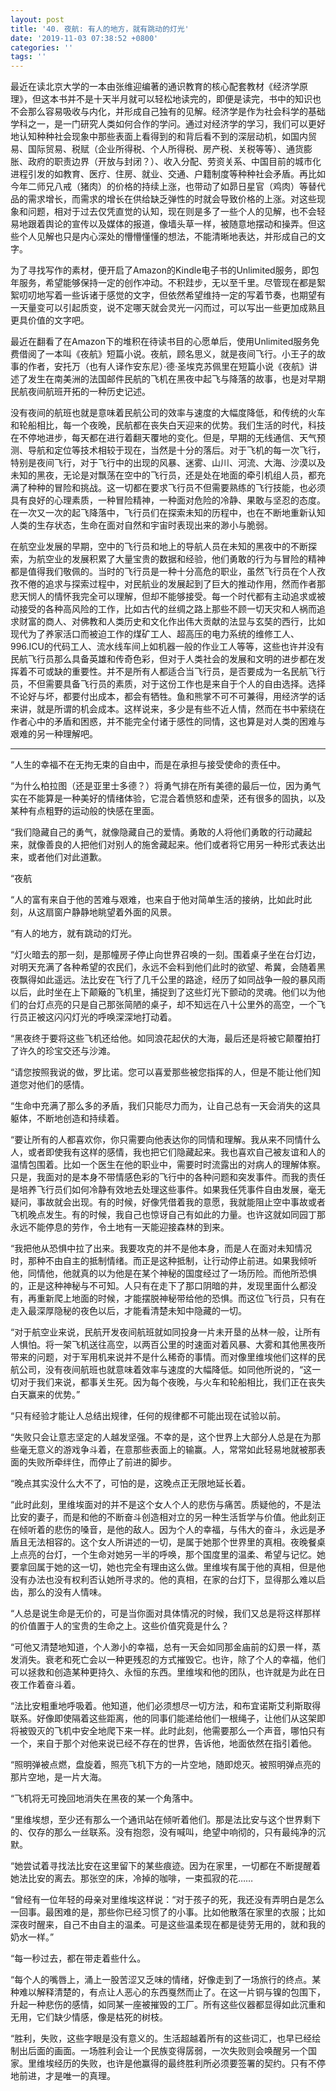 ```yaml
---
layout: post
title: '40. 夜航: 有人的地方，就有跳动的灯光'
date: '2019-11-03 07:38:52 +0800'
categories: ''
tags: ''
---
```


最近在读北京大学的一本由张维迎编著的通识教育的核心配套教材《经济学原理》，但这本书并不是十天半月就可以轻松地读完的，即便是读完，书中的知识也不会那么容易吸收与内化，并形成自己独有的见解。经济学是作为社会科学的基础学科之一，是一门研究人类如何合作的学问。通过对经济学的学习，我们可以更好地认知种种社会现象中那些表面上看得到的和背后看不到的深层动机，如国内贸易、国际贸易、税赋（企业所得税、个人所得税、房产税、关税等等）、通货膨胀、政府的职责边界（开放与封闭？）、收入分配、劳资关系、中国目前的城市化进程引发的如教育、医疗、住房、就业、交通、户籍制度等种种社会矛盾。再比如今年二师兄八戒（猪肉）的价格的持续上涨，也带动了如昴日星官（鸡肉）等替代品的需求增长，而需求的增长在供给缺乏弹性的时就会导致价格的上涨。对这些现象和问题，相对于过去仅凭直觉的认知，现在则是多了一些个人的见解，也不会轻易地跟着舆论的宣传以及媒体的报道，像墙头草一样，被随意地摆动和操弄。但这些个人见解也只是内心深处的懵懵懂懂的想法，不能清晰地表达，并形成自己的文字。



为了寻找写作的素材，便开启了Amazon的Kindle电子书的Unlimited服务，即包年服务，希望能够保持一定的创作冲动。不积跬步，无以至千里。尽管现在都是絮絮叨叨地写着一些诉诸于感觉的文字，但依然希望维持一定的写着节奏，也期望有一天量变可以引起质变，说不定哪天就会灵光一闪而过，可以写出一些更加成熟且更具价值的文字吧。



最近在翻看了在Amazon下的堆积在待读书目的心愿单后，使用Unlimited服务免费借阅了一本叫《夜航》短篇小说。夜航，顾名思义，就是夜间飞行。小王子的故事的作者，安托万（也有人译作安东尼）·德·圣埃克苏佩里在短篇小说《夜航》讲述了发生在南美洲的法国邮件民航的飞机在黑夜中起飞与降落的故事，也是对早期民航夜间航班开拓的一种历史记述。



没有夜间的航班也就是意味着民航公司的效率与速度的大幅度降低，和传统的火车和轮船相比，每一个夜晚，民航都在丧失白天迎来的优势。我们生活的时代，科技在不停地进步，每天都在进行着翻天覆地的变化。但是，早期的无线通信、天气预测、导航和定位等技术相较于现在，当然是十分的落后。对于飞机的每一次飞行，特别是夜间飞行，对于飞行中的出现的风暴、迷雾、山川、河流、大海、沙漠以及未知的黑夜，无论是对飘荡在空中的飞行员，还是处在地面的牵引机组人员，都充满了种种的冒险和挑战。这一切都在要求飞行员不但需要熟练的飞行技能，也必须具有良好的心理素质，一种冒险精神，一种面对危险的冷静、果敢与坚忍的态度。在一次又一次的起飞降落中，飞行员们在探索未知的历程中，也在不断地重新认知人类的生存状态，生命在面对自然和宇宙时表现出来的渺小与脆弱。



在航空业发展的早期，空中的飞行员和地上的导航人员在未知的黑夜中的不断探索，为航空业的发展积累了大量宝贵的数据和经验，他们勇敢的行为与冒险的精神都是值得我们敬佩的。当时的飞行员是一种十分高危的职业，虽然飞行员在个人孜孜不倦的追求与探索过程中，对民航业的发展起到了巨大的推动作用，然而作者那悲天悯人的情怀我完全可以理解，但却不能够接受。每一个时代都有主动追求或被动接受的各种高风险的工作，比如古代的丝绸之路上那些不顾一切天灾和人祸而追求财富的商人、对佛教和人类历史和文化作出伟大贡献的法显与玄奘的西行，比如现代为了养家活口而被迫工作的煤矿工人、超高压的电力系统的维修工人、996.ICU的代码工人、流水线车间上如机器一般的作业工人等等，这些也许并没有民航飞行员那么具备英雄和传奇色彩，但对于人类社会的发展和文明的进步都在发挥着不可或缺的重要性。并不是所有人都适合当飞行员，是否要成为一名民航飞行员，不但需要具备飞行员的素质，对于这份工作也是来自于个人的自由选择。选择不论好与坏，都要付出成本，都会有牺牲。鱼和熊掌不可不可兼得，用经济学的话来讲，就是所谓的机会成本。这样说来，多少是有些不近人情，然而在书中萦绕在作者心中的矛盾和困惑，并不能完全付诸于感性的同情，这也算是对人类的困难与艰难的另一种理解吧。


- - -



“人生的幸福不在无拘无束的自由中，而是在承担与接受使命的责任中。



“为什么柏拉图（还是亚里士多德？）将勇气排在所有美德的最后一位，因为勇气实在不能算是一种美好的情绪体验，它混合着愤怒和虚荣，还有很多的固执，以及某种有点粗野的运动般的快感在里面。



“我们隐藏自己的勇气，就像隐藏自己的爱情。勇敢的人将他们勇敢的行动藏起来，就像善良的人把他们对别人的施舍藏起来。他们或者将它用另一种形式表达出来，或者他们对此道歉。

“夜航



“人的富有来自于他的苦难与艰难，也来自于他对简单生活的接纳，比如此时此刻，从这扇窗户静静地眺望着外面的风景。



“有人的地方，就有跳动的灯光。



“灯火暗去的那一刻，是那幢房子停止向世界召唤的一刻。围着桌子坐在台灯边，对明天充满了各种希望的农民们，永远不会料到他们此时的欲望、希冀，会随着黑夜飘得如此遥远。法比安在飞行了几千公里的路途，经历了如同战争一般的暴风雨以后，此时坐在上下颠簸的飞机里，捕捉到了这些灯光下颤动的灵魂。他们以为他们的台灯点亮的只是自己那张简陋的桌子，却不知远在八十公里外的高空，一个飞行员正被这闪闪灯光的呼唤深深地打动着。



“黑夜终于要将这些飞机还给他。如同浪花起伏的大海，最后还是将被它颠覆拍打了许久的珍宝交还与沙滩。



“请您按照我说的做，罗比诺。您可以喜爱那些被您指挥的人，但是不能让他们知道您对他们的感情。



“生命中充满了那么多的矛盾，我们只能尽力而为，让自己总有一天会消失的这具躯体，不断地创造和持续着。



“要让所有的人都喜欢你，你只需要向他表达你的同情和理解。我从来不同情什么人，或者即使我有这样的感情，我也把它们隐藏起来。我也喜欢自己被友谊和人的温情包围着。比如一个医生在他的职业中，需要时时流露出的对病人的理解体察。只是，我面对的是本身不带情感色彩的飞行中的各种问题和突发事件。而我的责任是培养飞行员们如何冷静有效地去处理这些事件。如果我任凭事件自由发展，毫无疑问，事故就会出现。有的时候，好像凭借着我的意愿，我就能阻止空中事故或者飞机晚点发生。有的时候，我自己也惊讶自己有如此的力量。也许这就如同园丁那永远不能停息的劳作，令土地有一天能迎接森林的到来。



“我把他从恐惧中拉了出来。我要攻克的并不是他本身，而是人在面对未知情况时，那种不由自主的抵制情绪。而正是这种抵制，让行动停止前进。如果我倾听他，同情他，他就真的以为他是在某个神秘的国度经过了一场历险。而他所恐惧的，正是这种神秘与不可知。人只有在走下了那口阴暗的井，发现里面什么都没有，再重新爬上地面的时候，才能摆脱神秘带给他的恐惧。而这位飞行员，只有在走入最深厚隐秘的夜色以后，才能看清楚未知中隐藏的一切。



“对于航空业来说，民航开发夜间航班就如同投身一片未开垦的丛林一般，让所有人惧怕。将一架飞机送往高空，以两百公里的时速面对着风暴、大雾和其他黑夜所带来的问题，对于军用机来说并不是什么稀奇的事情。而对像里维埃他们这样的民航公司，没有夜间航班也就意味着效率与速度的大幅降低。如同他所说的，“这一切对于我们来说，都事关生死。因为每个夜晚，与火车和轮船相比，我们正在丧失白天赢来的优势。”



“只有经验才能让人总结出规律，任何的规律都不可能出现在试验以前。



“失败只会让意志坚定的人越发坚强。不幸的是，这个世界上大部分人总是在为那些毫无意义的游戏争斗着，在意那些表面上的输赢。人，常常如此轻易地就被那表面的失败所牵绊住，而停止了前进的脚步。



“晚点其实没什么大不了，可怕的是，这晚点正无限地延长着。



“此时此刻，里维埃面对的并不是这个女人个人的悲伤与痛苦。质疑他的，不是法比安的妻子，而是和他的不断奋斗创造相对立的另一种生活哲学与价值。他此刻正在倾听着的悲伤的嗓音，是他的敌人。因为个人的幸福，与伟大的奋斗，永远是矛盾且无法相容的。这个女人所讲述的一切，是属于她那个世界里的真相。夜晚餐桌上点亮的台灯，一个生命对她另一半的呼唤，那个国度里的温柔、希望与记忆。她要拿回属于她的这一切，她也完全有理由这么做。里维埃有属于他的真相，但是他没有办法也没有权利否认她所寻求的。他的真相，在家的台灯下，显得那么难以启齿，那么的没有人情味。



“人总是说生命是无价的，可是当你面对具体情况的时候，我们又总是将这样那样的价值置于人的宝贵的生命之上。这些价值究竟是什么？



“可他又清楚地知道，个人渺小的幸福，总有一天会如同那金庙前的幻景一样，蒸发消失。衰老和死亡会以一种更残忍的方式摧毁它。也许，除了个人的幸福，他们可以拯救和创造某种更持久、永恒的东西。里维埃和他的团队，也许就是为此在日夜工作着奋斗着。



“法比安粗重地呼吸着。他知道，他们必须想尽一切方法，和布宜诺斯艾利斯取得联系。好像即使隔着这些距离，他的同事们能递给他们一根绳子，让他们从这架即将被毁灭的飞机中安全地爬下来一样。此时此刻，他需要那么一个声音，哪怕只有一个，来自于那个对他来说已经不存在的世界，告诉他，地面依然在指引着他。



“照明弹被点燃，盘旋着，照亮飞机下方的一片空地，随即熄灭。被照明弹点亮的那片空地，是一片大海。



“飞机将无可挽回地消失在黑夜的某一个角落中。



“里维埃想，至少还有那么一个通讯站在倾听着他们。那是法比安与这个世界剩下的、仅存的那么一丝联系。没有抱怨，没有喊叫，绝望中响彻的，只有最纯净的沉默。



“她尝试着寻找法比安在这里留下的某些痕迹。因为在家里，一切都在不断提醒着她法比安的离去。那张空的床，冷掉的咖啡，一束孤寂的花……



“曾经有一位年轻的母亲对里维埃这样说：“对于孩子的死，我还没有弄明白是怎么一回事。最困难的是，那些你已经习惯了的小事。比如他散落在家里的衣服；比如深夜时醒来，自己不由自主的温柔。可是这些温柔现在都是徒劳无用的，就和我的奶水一样。”



“每一秒过去，都在带走着些什么。



“每个人的嘴唇上，涌上一股苦涩又乏味的情绪，好像走到了一场旅行的终点。某种难以解释清楚的，有点让人恶心的东西戛然而止了。在这一片铜与镍的包围下，升起一种悲伤的感情，如同某一座被摧毁的工厂。所有这些仪器都显得如此沉重和无用，它们缺少情感，像是枯死的树枝。



“胜利，失败，这些字眼是没有意义的。生活超越着所有的这些词汇，也早已经绘制出后面的画面。一场胜利会让一个民族变得孱弱，一次失败则会唤醒另一个国家。里维埃经历的失败，也许是他赢得的最终胜利所必须要签署的契约。只有不停地前进，才是唯一的真理。
